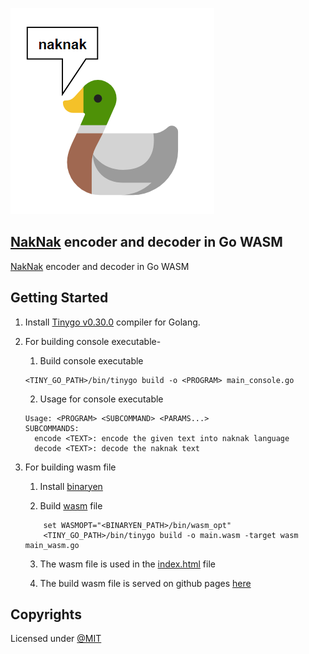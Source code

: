 ![img](./Logo.png)

## [NakNak](https://asecuritysite.com/ctf/ctf_naknak) encoder and decoder in Go WASM
[NakNak](https://asecuritysite.com/ctf/ctf_naknak) encoder and decoder in Go WASM

## Getting Started

1. Install [Tinygo v0.30.0](https://github.com/tinygo-org/tinygo/releases/tag/v0.30.0) compiler for Golang.

2. For building console executable-
    
    1. Build console executable
    ```console
    <TINY_GO_PATH>/bin/tinygo build -o <PROGRAM> main_console.go
    ```

    2. Usage for console executable
    ```
    Usage: <PROGRAM> <SUBCOMMAND> <PARAMS...>
    SUBCOMMANDS:
      encode <TEXT>: encode the given text into naknak language
      decode <TEXT>: decode the naknak text
    ```

3. For building wasm file

    1. Install [binaryen](https://github.com/WebAssembly/binaryen/releases/tag/version_116)

    2. Build [wasm](./main.wasm) file
    ```console
        set WASMOPT="<BINARYEN_PATH>/bin/wasm_opt"
        <TINY_GO_PATH>/bin/tinygo build -o main.wasm -target wasm main_wasm.go
    ```

    3. The wasm file is used in the [index.html](./index.html) file
    
    4. The build wasm file is served on github pages [here](https://sinha-ujjawal.github.io/naknak/)

## Copyrights
Licensed under [@MIT](./LICENSE)
